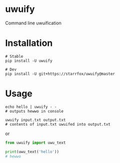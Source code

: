 # uwuify

Command line uwuification

# Installation
```shell
# Stable
pip install -U uwuify

# Dev
pip install -U git+https://starrfox/uwuify@master
```

# Usage
```shell
echo hello | uwuify - -
# outputs hewwo in console

uwuify input.txt output.txt
# contents of input.txt uwuifed into output.txt
```
or
```python
from uwuify import uwu_text

print(uwu_text('hello'))
# hewwo
```